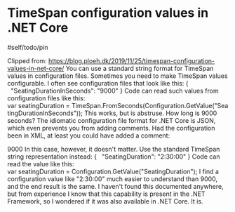 # TimeSpan configuration values in .NET Core

#self/todo/pin

Clipped from: https://blog.ploeh.dk/2019/11/25/timespan-configuration-values-in-net-core/
You can use a standard string format for TimeSpan values in configuration files. 
Sometimes you need to make TimeSpan values configurable. I often see configuration files that look like this: 
{
  "SeatingDurationInSeconds": "9000"
} 
Code can read such values from configuration files like this: 
var seatingDuration = TimeSpan.FromSeconds(Configuration.GetValue<int>("SeatingDurationInSeconds")); 
This works, but is abstruse. How long is 9000 seconds? 
The idiomatic configuration file format for .NET Core is JSON, which even prevents you from adding comments. Had the configuration been in XML, at least you could have added a comment: 

<!--9000 seconds = 2½ hours-->

<SeatingDurationInSeconds>9000</SeatingDurationInSeconds> 
In this case, however, it doesn't matter. Use the standard TimeSpan string representation instead: 
{
  "SeatingDuration": "2:30:00"
} 
Code can read the value like this: 
var seatingDuration = Configuration.GetValue<TimeSpan>("SeatingDuration"); 
I find a configuration value like "2:30:00" much easier to understand than 9000, and the end result is the same. 
I haven't found this documented anywhere, but from experience I know that this capability is present in the .NET Framework, so I wondered if it was also available in .NET Core. It is. 
